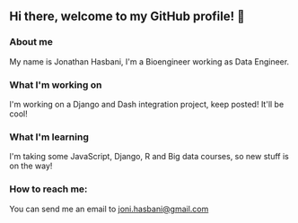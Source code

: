 ## Hi there, welcome to my GitHub profile! 👋

### About me
My name is Jonathan Hasbani, I'm a Bioengineer working as Data Engineer.

### What I'm working on
I'm working on a Django and Dash integration project, keep posted! It'll be cool!

### What I'm learning
I'm taking some JavaScript, Django, R and Big data courses, so new stuff is on the way!

### How to reach me:
You can send me an email to joni.hasbani@gmail.com


<!--
**jehasbani/jehasbani** is a ✨ _special_ ✨ repository because its `README.md` (this file) appears on your GitHub profile.

Here are some ideas to get you started:

- 🔭 I’m currently working on ...
- 🌱 I’m currently learning ...
- 👯 I’m looking to collaborate on ...
- 🤔 I’m looking for help with ...
- 💬 Ask me about ...
- 📫 How to reach me: ...
- 😄 Pronouns: ...
- ⚡ Fun fact: ...
-->

